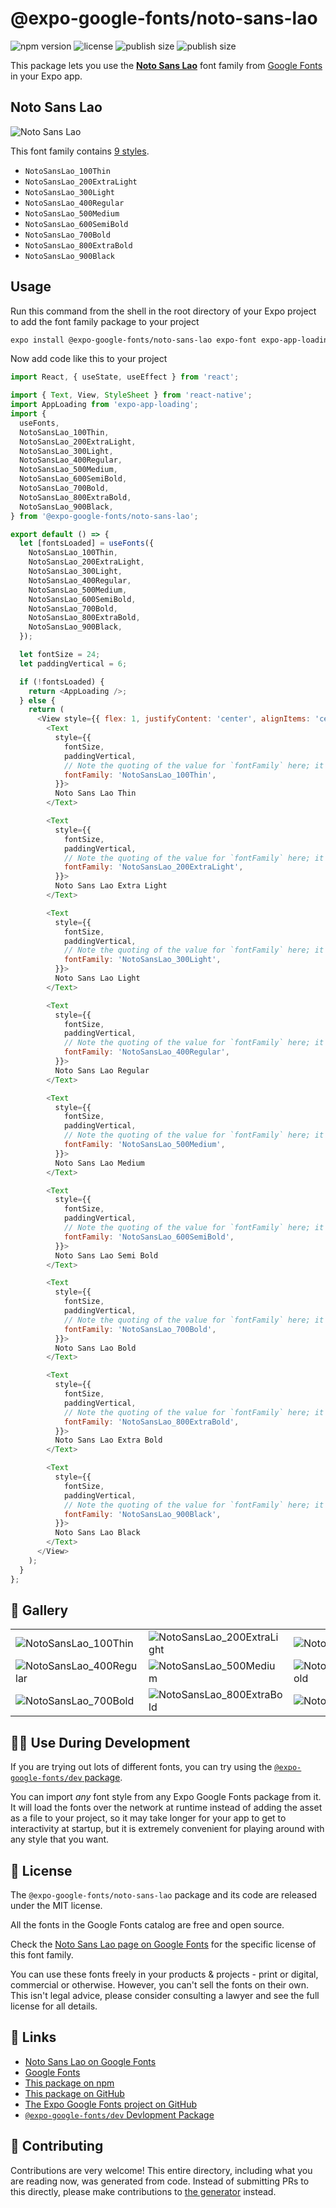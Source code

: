 # @expo-google-fonts/noto-sans-lao

![npm version](https://flat.badgen.net/npm/v/@expo-google-fonts/noto-sans-lao)
![license](https://flat.badgen.net/github/license/expo/google-fonts)
![publish size](https://flat.badgen.net/packagephobia/install/@expo-google-fonts/noto-sans-lao)
![publish size](https://flat.badgen.net/packagephobia/publish/@expo-google-fonts/noto-sans-lao)

This package lets you use the [**Noto Sans Lao**](https://fonts.google.com/specimen/Noto+Sans+Lao) font family from [Google Fonts](https://fonts.google.com/) in your Expo app.

## Noto Sans Lao

![Noto Sans Lao](./font-family.png)

This font family contains [9 styles](#-gallery).

- `NotoSansLao_100Thin`
- `NotoSansLao_200ExtraLight`
- `NotoSansLao_300Light`
- `NotoSansLao_400Regular`
- `NotoSansLao_500Medium`
- `NotoSansLao_600SemiBold`
- `NotoSansLao_700Bold`
- `NotoSansLao_800ExtraBold`
- `NotoSansLao_900Black`

## Usage

Run this command from the shell in the root directory of your Expo project to add the font family package to your project
```sh
expo install @expo-google-fonts/noto-sans-lao expo-font expo-app-loading
```

Now add code like this to your project
```js
import React, { useState, useEffect } from 'react';

import { Text, View, StyleSheet } from 'react-native';
import AppLoading from 'expo-app-loading';
import {
  useFonts,
  NotoSansLao_100Thin,
  NotoSansLao_200ExtraLight,
  NotoSansLao_300Light,
  NotoSansLao_400Regular,
  NotoSansLao_500Medium,
  NotoSansLao_600SemiBold,
  NotoSansLao_700Bold,
  NotoSansLao_800ExtraBold,
  NotoSansLao_900Black,
} from '@expo-google-fonts/noto-sans-lao';

export default () => {
  let [fontsLoaded] = useFonts({
    NotoSansLao_100Thin,
    NotoSansLao_200ExtraLight,
    NotoSansLao_300Light,
    NotoSansLao_400Regular,
    NotoSansLao_500Medium,
    NotoSansLao_600SemiBold,
    NotoSansLao_700Bold,
    NotoSansLao_800ExtraBold,
    NotoSansLao_900Black,
  });

  let fontSize = 24;
  let paddingVertical = 6;

  if (!fontsLoaded) {
    return <AppLoading />;
  } else {
    return (
      <View style={{ flex: 1, justifyContent: 'center', alignItems: 'center' }}>
        <Text
          style={{
            fontSize,
            paddingVertical,
            // Note the quoting of the value for `fontFamily` here; it expects a string!
            fontFamily: 'NotoSansLao_100Thin',
          }}>
          Noto Sans Lao Thin
        </Text>

        <Text
          style={{
            fontSize,
            paddingVertical,
            // Note the quoting of the value for `fontFamily` here; it expects a string!
            fontFamily: 'NotoSansLao_200ExtraLight',
          }}>
          Noto Sans Lao Extra Light
        </Text>

        <Text
          style={{
            fontSize,
            paddingVertical,
            // Note the quoting of the value for `fontFamily` here; it expects a string!
            fontFamily: 'NotoSansLao_300Light',
          }}>
          Noto Sans Lao Light
        </Text>

        <Text
          style={{
            fontSize,
            paddingVertical,
            // Note the quoting of the value for `fontFamily` here; it expects a string!
            fontFamily: 'NotoSansLao_400Regular',
          }}>
          Noto Sans Lao Regular
        </Text>

        <Text
          style={{
            fontSize,
            paddingVertical,
            // Note the quoting of the value for `fontFamily` here; it expects a string!
            fontFamily: 'NotoSansLao_500Medium',
          }}>
          Noto Sans Lao Medium
        </Text>

        <Text
          style={{
            fontSize,
            paddingVertical,
            // Note the quoting of the value for `fontFamily` here; it expects a string!
            fontFamily: 'NotoSansLao_600SemiBold',
          }}>
          Noto Sans Lao Semi Bold
        </Text>

        <Text
          style={{
            fontSize,
            paddingVertical,
            // Note the quoting of the value for `fontFamily` here; it expects a string!
            fontFamily: 'NotoSansLao_700Bold',
          }}>
          Noto Sans Lao Bold
        </Text>

        <Text
          style={{
            fontSize,
            paddingVertical,
            // Note the quoting of the value for `fontFamily` here; it expects a string!
            fontFamily: 'NotoSansLao_800ExtraBold',
          }}>
          Noto Sans Lao Extra Bold
        </Text>

        <Text
          style={{
            fontSize,
            paddingVertical,
            // Note the quoting of the value for `fontFamily` here; it expects a string!
            fontFamily: 'NotoSansLao_900Black',
          }}>
          Noto Sans Lao Black
        </Text>
      </View>
    );
  }
};

```

## 🔡 Gallery


||||
|-|-|-|
|![NotoSansLao_100Thin](./NotoSansLao_100Thin.ttf.png)|![NotoSansLao_200ExtraLight](./NotoSansLao_200ExtraLight.ttf.png)|![NotoSansLao_300Light](./NotoSansLao_300Light.ttf.png)||
|![NotoSansLao_400Regular](./NotoSansLao_400Regular.ttf.png)|![NotoSansLao_500Medium](./NotoSansLao_500Medium.ttf.png)|![NotoSansLao_600SemiBold](./NotoSansLao_600SemiBold.ttf.png)||
|![NotoSansLao_700Bold](./NotoSansLao_700Bold.ttf.png)|![NotoSansLao_800ExtraBold](./NotoSansLao_800ExtraBold.ttf.png)|![NotoSansLao_900Black](./NotoSansLao_900Black.ttf.png)||


## 👩‍💻 Use During Development

If you are trying out lots of different fonts, you can try using the [`@expo-google-fonts/dev` package](https://github.com/expo/google-fonts/tree/master/font-packages/dev#readme).

You can import *any* font style from any Expo Google Fonts package from it. It will load the fonts
over the network at runtime instead of adding the asset as a file to your project, so it may take longer
for your app to get to interactivity at startup, but it is extremely convenient
for playing around with any style that you want.

## 📖 License

The `@expo-google-fonts/noto-sans-lao` package and its code are released under the MIT license.

All the fonts in the Google Fonts catalog are free and open source.

Check the [Noto Sans Lao page on Google Fonts](https://fonts.google.com/specimen/Noto+Sans+Lao) for the specific license of this font family.

You can use these fonts freely in your products & projects - print or digital, commercial or otherwise. However, you can't sell the fonts on their own. This isn't legal advice, please consider consulting a lawyer and see the full license for all details.

## 🔗 Links

- [Noto Sans Lao on Google Fonts](https://fonts.google.com/specimen/Noto+Sans+Lao)
- [Google Fonts](https://fonts.google.com/)
- [This package on npm](https://www.npmjs.com/package/@expo-google-fonts/noto-sans-lao)
- [This package on GitHub](https://github.com/expo/google-fonts/tree/master/font-packages/noto-sans-lao)
- [The Expo Google Fonts project on GitHub](https://github.com/expo/google-fonts)
- [`@expo-google-fonts/dev` Devlopment Package](https://github.com/expo/google-fonts/tree/master/font-packages/dev)

## 🤝 Contributing

Contributions are very welcome! This entire directory, including what you are reading now, was generated from code. Instead of submitting PRs to this directly, please make contributions to [the generator](https://github.com/expo/google-fonts/tree/master/packages/generator) instead.
